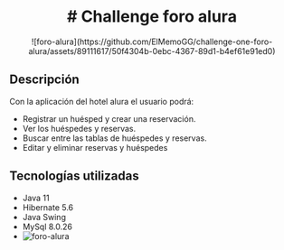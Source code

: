 <h1 align="center"> # Challenge foro alura </h1>
<p align="center" >![foro-alura](https://github.com/ElMemoGG/challenge-one-foro-alura/assets/89111617/50f4304b-0ebc-4367-89d1-b4ef61e91ed0)</p>

## Descripción 

Con la aplicación del hotel alura el usuario podrá:
- Registrar un huésped y crear una reservación.
- Ver los huéspedes y reservas.
- Buscar entre las tablas de huéspedes y reservas.
- Editar y eliminar reservas y huéspedes

## Tecnologías utilizadas
- Java 11
- Hibernate 5.6
- Java Swing
- MySql 8.0.26
- ![foro-alura](https://github.com/ElMemoGG/challenge-one-foro-alura/assets/89111617/c94ab5be-2483-4da4-b971-992fafa989ef)
